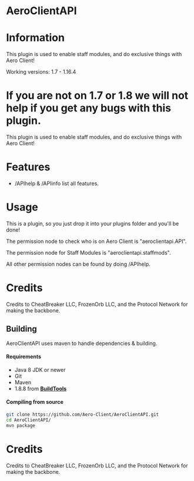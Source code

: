 # AeroClientAPI

# Information


This plugin is used to enable staff modules, and do exclusive things with Aero Client! 

Working versions: 1.7 - 1.16.4

If you are not on 1.7 or 1.8 **we will not help if you get any bugs with this plugin**.
=======
This plugin is used to enable staff modules, and do exclusive things with Aero Client!

# Features

- /APIhelp & /APIinfo list all features.

# Usage

This is a plugin, so you just drop it into your plugins folder and you'll be done!

The permission node to check who is on Aero Client is "aeroclientapi.API".

The permission node for Staff Modules is "aeroclientapi.staffmods".

All other permission nodes can be found by doing /APIhelp.

# Credits

Credits to CheatBreaker LLC, FrozenOrb LLC, and the Protocol Network for making the backbone.


## Building
AeroClientAPI uses maven to handle dependencies & building.

#### Requirements
* Java 8 JDK or newer
* Git
* Maven
* 1.8.8 from [**BuildTools**](https://www.spigotmc.org/wiki/buildtools/#1-8-8)


#### Compiling from source


```sh
git clone https://github.com/Aero-Client/AeroClientAPI.git
cd AeroClientAPI/
mvn package
```


# Credits

Credits to CheatBreaker LLC, FrozenOrb LLC, and the Protocol Network for making the backbone.
